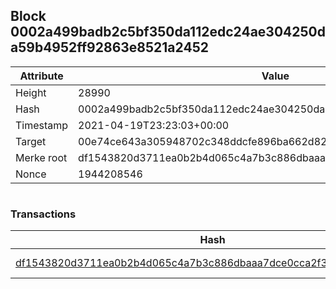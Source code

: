 ## Block 0002a499badb2c5bf350da112edc24ae304250da59b4952ff92863e8521a2452

Attribute | Value
--- | ---
Height | 28990
Hash | 0002a499badb2c5bf350da112edc24ae304250da59b4952ff92863e8521a2452
Timestamp | 2021-04-19T23:23:03+00:00
Target | 00e74ce643a305948702c348ddcfe896ba662d82c1a228faf4ad12250f07334e
Merke root | df1543820d3711ea0b2b4d065c4a7b3c886dbaaa7dce0cca2f3719a17351b8b9
Nonce | 1944208546

```

```

### Transactions

Hash | Amount
--- | ---
[df1543820d3711ea0b2b4d065c4a7b3c886dbaaa7dce0cca2f3719a17351b8b9](df1543820d3711ea0b2b4d065c4a7b3c886dbaaa7dce0cca2f3719a17351b8b9.md) | 10.00000000 SKEPTI 
